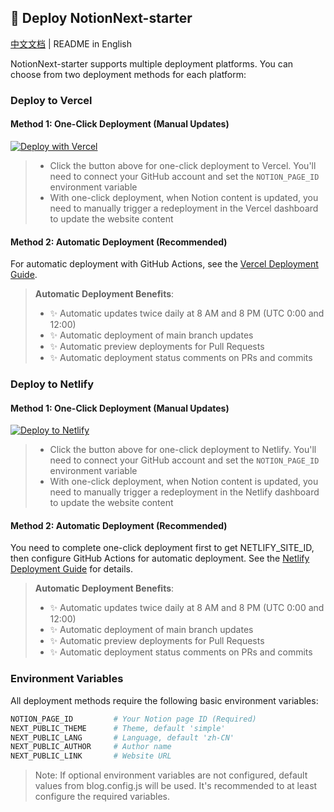 ## 🚀 Deploy NotionNext-starter

[中文文档](./README.md) | README in English

NotionNext-starter supports multiple deployment platforms. You can choose from two deployment methods for each platform:

### Deploy to Vercel

#### Method 1: One-Click Deployment (Manual Updates)
[![Deploy with Vercel](https://vercel.com/button)](https://vercel.com/new/clone?repository-url=https://github.com/blog-starter/notionNext-starter&repository-name=my-notion-blog&env=NOTION_PAGE_ID)

> - Click the button above for one-click deployment to Vercel. You'll need to connect your GitHub account and set the `NOTION_PAGE_ID` environment variable
> - With one-click deployment, when Notion content is updated, you need to manually trigger a redeployment in the Vercel dashboard to update the website content

#### Method 2: Automatic Deployment (Recommended)
For automatic deployment with GitHub Actions, see the [Vercel Deployment Guide](./docs/VERCEL.md).

> **Automatic Deployment Benefits**:
> - ✨ Automatic updates twice daily at 8 AM and 8 PM (UTC 0:00 and 12:00)
> - ✨ Automatic deployment of main branch updates
> - ✨ Automatic preview deployments for Pull Requests
> - ✨ Automatic deployment status comments on PRs and commits

### Deploy to Netlify

#### Method 1: One-Click Deployment (Manual Updates)
[![Deploy to Netlify](https://www.netlify.com/img/deploy/button.svg)](https://app.netlify.com/start/deploy?repository=https://github.com/blog-starter/notionNext-starter)

> - Click the button above for one-click deployment to Netlify. You'll need to connect your GitHub account and set the `NOTION_PAGE_ID` environment variable
> - With one-click deployment, when Notion content is updated, you need to manually trigger a redeployment in the Netlify dashboard to update the website content

#### Method 2: Automatic Deployment (Recommended)
You need to complete one-click deployment first to get NETLIFY_SITE_ID, then configure GitHub Actions for automatic deployment. See the [Netlify Deployment Guide](./docs/NETLIFY.md) for details.

> **Automatic Deployment Benefits**:
> - ✨ Automatic updates twice daily at 8 AM and 8 PM (UTC 0:00 and 12:00)
> - ✨ Automatic deployment of main branch updates
> - ✨ Automatic preview deployments for Pull Requests
> - ✨ Automatic deployment status comments on PRs and commits

### Environment Variables

All deployment methods require the following basic environment variables:

```bash
NOTION_PAGE_ID         # Your Notion page ID (Required)
NEXT_PUBLIC_THEME      # Theme, default 'simple'
NEXT_PUBLIC_LANG       # Language, default 'zh-CN'
NEXT_PUBLIC_AUTHOR     # Author name
NEXT_PUBLIC_LINK       # Website URL
```

> Note: If optional environment variables are not configured, default values from blog.config.js will be used. It's recommended to at least configure the required variables.

[fork]: https://github.com/blog-starter/notionNext-starter/fork
[pr]: https://github.com/blog-starter/notionNext-starter/compare


